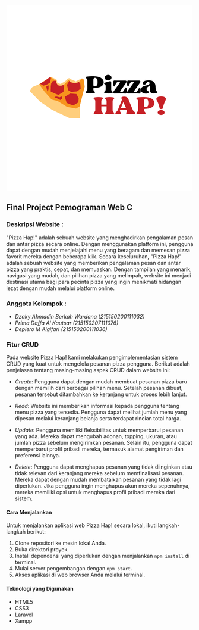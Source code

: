 <p align="center">
  <img src="public/assets/img/Pizza.png" alt="Pizza" />
</p>

## Final Project Pemograman Web C

### Deskripsi Website :
"Pizza Hap!" adalah sebuah website yang menghadirkan pengalaman pesan dan antar pizza secara online. Dengan menggunakan platform ini, pengguna dapat dengan mudah menjelajahi menu yang beragam dan memesan pizza favorit mereka dengan beberapa klik. Secara keseluruhan, "Pizza Hap!" adalah sebuah website yang memberikan pengalaman pesan dan antar pizza yang praktis, cepat, dan memuaskan. Dengan tampilan yang menarik, navigasi yang mudah, dan pilihan pizza yang melimpah, website ini menjadi destinasi utama bagi para pecinta pizza yang ingin menikmati hidangan lezat dengan mudah melalui platform online.


### Anggota Kelompok :
- *Dzaky Ahmadin Berkah Wardana (215150200111032)*
- *Prima Daffa Al Kautsar (215150207111076)*
- *Depiero M Algifari (215150200111036)*

### Fitur CRUD
Pada website Pizza Hap! kami melakukan pengimplementasian sistem CRUD yang kuat untuk mengelola pesanan pizza pengguna. Berikut adalah penjelasan tentang masing-masing aspek CRUD dalam website ini:

- *Create*: Pengguna dapat dengan mudah membuat pesanan pizza baru dengan memilih dari berbagai pilihan menu. Setelah pesanan dibuat, pesanan tersebut ditambahkan ke keranjang untuk proses lebih lanjut.

- *Read*: Website ini memberikan informasi kepada pengguna tentang menu pizza yang tersedia. Pengguna dapat melihat jumlah menu yang dipesan melalui keranjang belanja serta terdapat rincian total harga.

- *Update*: Pengguna memiliki fleksibilitas untuk memperbarui pesanan yang ada. Mereka dapat mengubah adonan, topping, ukuran, atau jumlah pizza sebelum mengirimkan pesanan. Selain itu, pengguna dapat memperbarui profil pribadi mereka, termasuk alamat pengiriman dan preferensi lainnya.

- *Delete*: Pengguna dapat menghapus pesanan yang tidak diinginkan atau tidak relevan dari keranjang mereka sebelum memfinalisasi pesanan. Mereka dapat dengan mudah membatalkan pesanan yang tidak lagi diperlukan. Jika pengguna ingin menghapus akun mereka sepenuhnya, mereka memiliki opsi untuk menghapus profil pribadi mereka dari sistem.

#### Cara Menjalankan

Untuk menjalankan aplikasi web Pizza Hap! secara lokal, ikuti langkah-langkah berikut:

1. Clone repositori ke mesin lokal Anda.
2. Buka direktori proyek.
3. Install dependensi yang diperlukan dengan menjalankan `npm install` di terminal.
4. Mulai server pengembangan dengan `npm start`.
5. Akses aplikasi di web browser Anda melalui terminal.

#### Teknologi yang Digunakan

- HTML5
- CSS3
- Laravel
- Xampp
